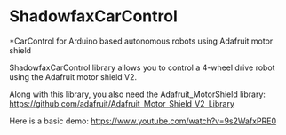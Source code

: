 # ShadowfaxCarControl
*CarControl for Arduino based autonomous robots using Adafruit motor shield

ShadowfaxCarControl library allows you to control a 4-wheel drive robot
  using the Adafruit motor shield V2.
  
Along with this library, you also need the Adafruit_MotorShield library:
  https://github.com/adafruit/Adafruit_Motor_Shield_V2_Library
  
Here is a basic demo: https://www.youtube.com/watch?v=9s2WafxPRE0
